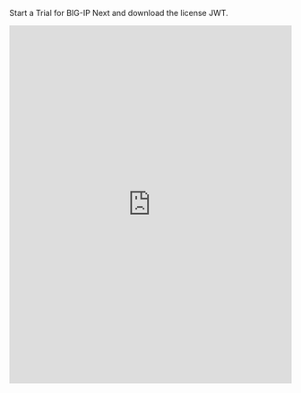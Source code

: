 Start a Trial for BIG-IP Next and download the license JWT.

<iframe src="https://scribehow.com/embed/How_to_Start_a_Free_Trial_and_Download_Software__Rn8IkWPTQRayOJdasTNenQ" width="100%" height="640" allowfullscreen frameborder="0"></iframe>